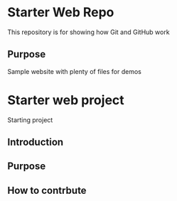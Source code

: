# Starter Web Repo

This repository is for showing how Git and GitHub work

## Purpose

Sample website with plenty of files for demos


# Starter web project
Starting project
## Introduction

## Purpose


## How to contrbute
